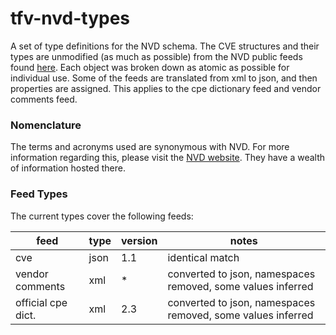 # tfv-nvd-types
A set of type definitions for the NVD schema. The CVE structures and their types are unmodified (as much as possible) from the NVD public feeds found [here](https://nvd.nist.gov/vuln/data-feeds#JSON_FEED). Each object was broken down as atomic as possible for individual use. Some of the feeds are translated from xml to json, and then properties are assigned. This applies to the cpe dictionary feed and vendor comments feed.

### Nomenclature
The terms and acronyms used are synonymous with NVD. For more information regarding this, please visit the [NVD website](https://nvd.nist.gov/). They have a wealth of information hosted there.

### Feed Types
The current types cover the following feeds:

| feed               	| type 	| version 	| notes                                                       	|
|--------------------	|------	|---------	|-------------------------------------------------------------	|
| cve                	| json 	| 1.1     	| identical match                                             	|
| vendor comments    	| xml  	| *       	| converted to json, namespaces removed, some values inferred 	|
| official cpe dict. 	| xml  	| 2.3     	| converted to json, namespaces removed, some values inferred 	|
